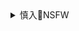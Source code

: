 <details><summary>慎入🔞NSFW</summary>

Not Safe For Work
![](https://upload.wikimedia.org/wikipedia/commons/thumb/d/d3/Biohazard_Symbol_Specification.png/210px-Biohazard_Symbol_Specification.png)

<details><summary><b>风险自理Use At Your Own Risk🈲</summary>

## 出个门就可能“被失联”了，美国的手机信号到底有多“捉急”？`2019-12-09`
https://www.bilibili.com/video/BV1NJ411y7jC

### 独家体验！美国疫情“震中”纽约 生活大变样`2020-03-26`
https://www.bilibili.com/video/BV1zt4y1m7CD

### y视记者探访纽约两大临时医院`2020年4月3`
https://haokan.baidu.com/v?pd=wisenatural&vid=10204793099117863669

### 纽约！皇后区！y视记者走进疫情“重灾区”，亲身体验美国新冠病毒检测`2020年04月05`
http://finance.sina.com.cn/wm/2020-04-05/doc-iimxyqwa5187400.shtml

### y视记者vlog 体验纽约市应对新冠肺炎疫情的免费三餐`2020-04-08`
https://www.bilibili.com/video/av625172531/

### y视记者连线采访时遭美国j察盘问`2010年05月04`
https://xian.qq.com/a/20100504/000294.htm

### 曲j师范学院校z李泽h一行检查疫情防控工作
https://www.caigou.com.cn/news/2020021034.shtml

### 山西省烟草专卖局（公司）原d组书j、局z、z经理李泽h接受纪律审查和监察调查
http://www.ccdi.gov.cn/yaowen/201910/t20191016_202577.html

### 李泽h：决不能用自我感觉代替qz评价
http://politics.people.com.cn/n/2013/1011/c30178-23158448.html

### 名嘴”陈qs来哈高校巡讲：大学生要有契约精神、求知欲和骑士精神
http://www.chinadaily.com.cn/dfpd/hlj/2015-03/13/content_19803570.htm

### 昆山砍人案引法律概念争议 正当防卫到底怎么界定？
http://www.chinanews.com/sh/2018/08-31/8614902.shtml

陈qs律师认为，其防卫措施在正当防卫的范围之内。

### 自录视频家暴案”中暴打妻子的丈夫，被批b了！
https://baijiahao.baidu.com/s?id=1634556769369560575

律师陈qs向记者解释：很多家暴的受害人意识不到遭受家暴后应及时报j，及时去验伤，留下出j记录、报j记录和医疗诊断证明，才能够作为法律wq的证据，有的人是被家暴几个月之后才想起来wq，没有任何证据，自然非常难以进行。

一些女性受害者，往往形成了对施暴者强烈的心理依附感，觉得自己没有工作没有收入来源，离不开这个家暴的丈夫，即便知道在法律上有离婚的权利也不愿意离开，甚至已经有一些斯德哥尔摩综合征。”陈qs说。

### 网红”律师陈qs：针孔摄像头“遍布”，安全隐患谁买单？
https://www.jiemian.com/video/AGQCNwhhB2EBPFVk.html

### 神逻辑！蓬佩奥指责zg驱逐美国记者是为掩盖疫情，z方硬核回应
https://baijiahao.baidu.com/s?id=1661727012686269615

### 美国的医疗援助，zg为什么婉拒了？
https://new.qq.com/rain/a/20200322A06WOU00

### 美国要到zg调查疫情遭拒？外交部回应
http://www.bjnews.com.cn/news/2020/04/10/715206.html

### 锐评：为何拒绝美国调查whbd研究s
https://baijiahao.baidu.com/s?id=1665928308261757160

### 美国务卿要求调查whbds！zgg媒：你没资格
https://baijiahao.baidu.com/s?id=1665730762653598118

#### 普j：“一定要彻底追查病毒的ly。他想吓唬谁？
https://tieba.baidu.com/p/6595647696

### 走近科学主持人沉迷游戏，还自称为肥宅！玩家：人性的扭曲？
http://news.17173.com/content/01282019/114605143.shtml

数百头母驴为何半夜惨叫? 小卖部安全套为何屡遭黑手? 女生宿舍内裤为何频频失窃? 这一切的背后，是人性的扭曲还是道德的沦丧？

</details>
</details>
